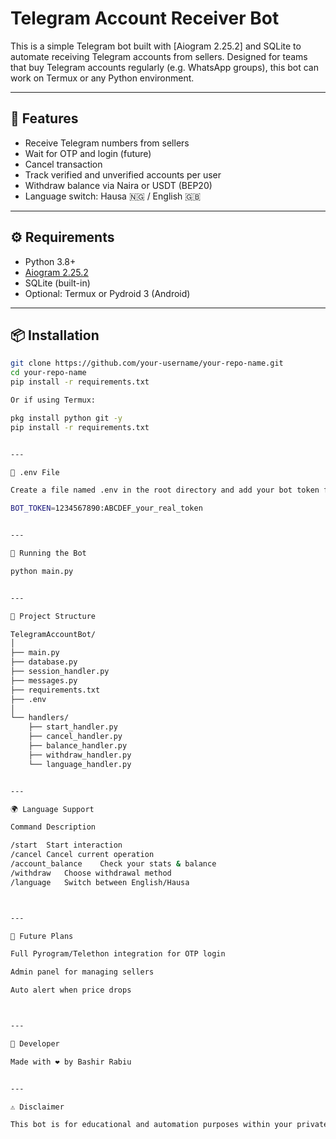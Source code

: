 # Telegram Account Receiver Bot

This is a simple Telegram bot built with [Aiogram 2.25.2] and SQLite to automate receiving Telegram accounts from sellers. Designed for teams that buy Telegram accounts regularly (e.g. WhatsApp groups), this bot can work on Termux or any Python environment.

---

## 🧠 Features

- Receive Telegram numbers from sellers
- Wait for OTP and login (future)
- Cancel transaction
- Track verified and unverified accounts per user
- Withdraw balance via Naira or USDT (BEP20)
- Language switch: Hausa 🇳🇬 / English 🇬🇧

---

## ⚙️ Requirements

- Python 3.8+
- [Aiogram 2.25.2](https://pypi.org/project/aiogram/2.25.2/)
- SQLite (built-in)
- Optional: Termux or Pydroid 3 (Android)

---

## 📦 Installation

```bash
git clone https://github.com/your-username/your-repo-name.git
cd your-repo-name
pip install -r requirements.txt

Or if using Termux:

pkg install python git -y
pip install -r requirements.txt


---

🔐 .env File

Create a file named .env in the root directory and add your bot token from @BotFather:

BOT_TOKEN=1234567890:ABCDEF_your_real_token


---

🚀 Running the Bot

python main.py


---

📂 Project Structure

TelegramAccountBot/
│
├── main.py
├── database.py
├── session_handler.py
├── messages.py
├── requirements.txt
├── .env
│
└── handlers/
    ├── start_handler.py
    ├── cancel_handler.py
    ├── balance_handler.py
    ├── withdraw_handler.py
    └── language_handler.py


---

🌍 Language Support

Command	Description

/start	Start interaction
/cancel	Cancel current operation
/account_balance	Check your stats & balance
/withdraw	Choose withdrawal method
/language	Switch between English/Hausa



---

🤖 Future Plans

Full Pyrogram/Telethon integration for OTP login

Admin panel for managing sellers

Auto alert when price drops



---

👤 Developer

Made with ❤️ by Bashir Rabiu


---

⚠️ Disclaimer

This bot is for educational and automation purposes within your private teams only. Be responsible when handling user data and Telegram accounts. We do not support misuse or violations of Telegram policies.

